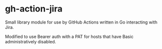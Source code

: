 # gh-action-jira

Small library module for use by GitHub Actions written in Go interacting with Jira.

Modified to use Bearer auth with a PAT for hosts that have Basic administratively disabled.
